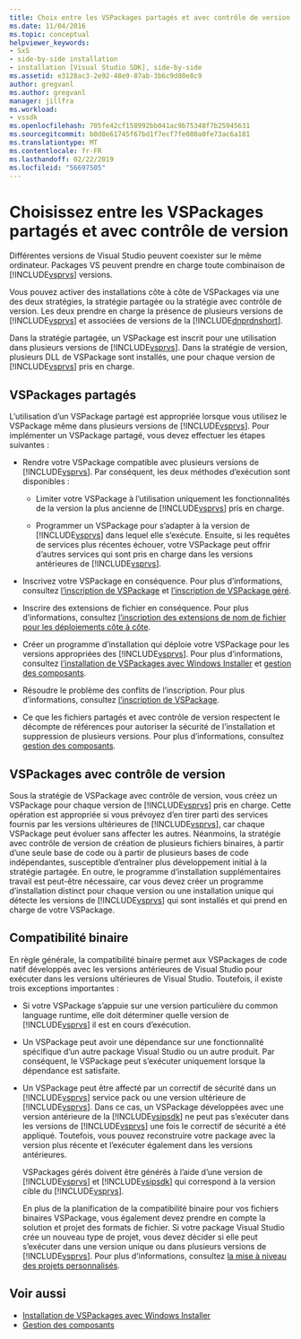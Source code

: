 ```yaml
---
title: Choix entre les VSPackages partagés et avec contrôle de version | Microsoft Docs
ms.date: 11/04/2016
ms.topic: conceptual
helpviewer_keywords:
- SxS
- side-by-side installation
- installation [Visual Studio SDK], side-by-side
ms.assetid: e3128ac3-2e92-48e9-87ab-3b6c9d80e8c9
author: gregvanl
ms.author: gregvanl
manager: jillfra
ms.workload:
- vssdk
ms.openlocfilehash: 705fe42cf158992bb041ac9b75348f7b25945631
ms.sourcegitcommit: b0d8e61745f67bd1f7ecf7fe080a0fe73ac6a181
ms.translationtype: MT
ms.contentlocale: fr-FR
ms.lasthandoff: 02/22/2019
ms.locfileid: "56697505"
---
```

# <a name="choose-between-shared-and-versioned-vspackages"></a>Choisissez entre les VSPackages partagés et avec contrôle de version
Différentes versions de Visual Studio peuvent coexister sur le même ordinateur. Packages VS peuvent prendre en charge toute combinaison de [!INCLUDE[vsprvs](../code-quality/includes/vsprvs_md.md)] versions.

 Vous pouvez activer des installations côte à côte de VSPackages via une des deux stratégies, la stratégie partagée ou la stratégie avec contrôle de version. Les deux prendre en charge la présence de plusieurs versions de [!INCLUDE[vsprvs](../code-quality/includes/vsprvs_md.md)] et associées de versions de la [!INCLUDE[dnprdnshort](../code-quality/includes/dnprdnshort_md.md)].

 Dans la stratégie partagée, un VSPackage est inscrit pour une utilisation dans plusieurs versions de [!INCLUDE[vsprvs](../code-quality/includes/vsprvs_md.md)]. Dans la stratégie de version, plusieurs DLL de VSPackage sont installés, une pour chaque version de [!INCLUDE[vsprvs](../code-quality/includes/vsprvs_md.md)] pris en charge.

## <a name="shared-vspackages"></a>VSPackages partagés
 L’utilisation d’un VSPackage partagé est appropriée lorsque vous utilisez le VSPackage même dans plusieurs versions de [!INCLUDE[vsprvs](../code-quality/includes/vsprvs_md.md)]. Pour implémenter un VSPackage partagé, vous devez effectuer les étapes suivantes :

- Rendre votre VSPackage compatible avec plusieurs versions de [!INCLUDE[vsprvs](../code-quality/includes/vsprvs_md.md)]. Par conséquent, les deux méthodes d’exécution sont disponibles :

  - Limiter votre VSPackage à l’utilisation uniquement les fonctionnalités de la version la plus ancienne de [!INCLUDE[vsprvs](../code-quality/includes/vsprvs_md.md)] pris en charge.

  - Programmer un VSPackage pour s’adapter à la version de [!INCLUDE[vsprvs](../code-quality/includes/vsprvs_md.md)] dans lequel elle s’exécute. Ensuite, si les requêtes de services plus récentes échouer, votre VSPackage peut offrir d’autres services qui sont pris en charge dans les versions antérieures de [!INCLUDE[vsprvs](../code-quality/includes/vsprvs_md.md)].

- Inscrivez votre VSPackage en conséquence. Pour plus d’informations, consultez [l’inscription de VSPackage](../extensibility/internals/vspackage-registration.md) et [l’inscription de VSPackage géré](https://msdn.microsoft.com/library/f69e0ea3-6a92-4639-8ca9-4c9c210e58a1).

- Inscrire des extensions de fichier en conséquence. Pour plus d’informations, consultez [l’inscription des extensions de nom de fichier pour les déploiements côte à côte](../extensibility/registering-file-name-extensions-for-side-by-side-deployments.md).

- Créer un programme d’installation qui déploie votre VSPackage pour les versions appropriées des [!INCLUDE[vsprvs](../code-quality/includes/vsprvs_md.md)]. Pour plus d’informations, consultez [l’installation de VSPackages avec Windows Installer](../extensibility/internals/installing-vspackages-with-windows-installer.md) et [gestion des composants](../extensibility/internals/component-management.md).

- Résoudre le problème des conflits de l’inscription. Pour plus d’informations, consultez [l’inscription de VSPackage](../extensibility/internals/vspackage-registration.md).

- Ce que les fichiers partagés et avec contrôle de version respectent le décompte de références pour autoriser la sécurité de l’installation et suppression de plusieurs versions. Pour plus d’informations, consultez [gestion des composants](../extensibility/internals/component-management.md).

## <a name="versioned-vspackages"></a>VSPackages avec contrôle de version
 Sous la stratégie de VSPackage avec contrôle de version, vous créez un VSPackage pour chaque version de [!INCLUDE[vsprvs](../code-quality/includes/vsprvs_md.md)] pris en charge. Cette opération est appropriée si vous prévoyez d’en tirer parti des services fournis par les versions ultérieures de [!INCLUDE[vsprvs](../code-quality/includes/vsprvs_md.md)], car chaque VSPackage peut évoluer sans affecter les autres. Néanmoins, la stratégie avec contrôle de version de création de plusieurs fichiers binaires, à partir d’une seule base de code ou à partir de plusieurs bases de code indépendantes, susceptible d’entraîner plus développement initial à la stratégie partagée. En outre, le programme d’installation supplémentaires travail est peut-être nécessaire, car vous devez créer un programme d’installation distinct pour chaque version ou une installation unique qui détecte les versions de [!INCLUDE[vsprvs](../code-quality/includes/vsprvs_md.md)] qui sont installés et qui prend en charge de votre VSPackage.

## <a name="binary-compatibility"></a>Compatibilité binaire
 En règle générale, la compatibilité binaire permet aux VSPackages de code natif développés avec les versions antérieures de Visual Studio pour exécuter dans les versions ultérieures de Visual Studio. Toutefois, il existe trois exceptions importantes :

- Si votre VSPackage s’appuie sur une version particulière du common language runtime, elle doit déterminer quelle version de [!INCLUDE[vsprvs](../code-quality/includes/vsprvs_md.md)] il est en cours d’exécution.

- Un VSPackage peut avoir une dépendance sur une fonctionnalité spécifique d’un autre package Visual Studio ou un autre produit. Par conséquent, le VSPackage peut s’exécuter uniquement lorsque la dépendance est satisfaite.

- Un VSPackage peut être affecté par un correctif de sécurité dans un [!INCLUDE[vsprvs](../code-quality/includes/vsprvs_md.md)] service pack ou une version ultérieure de [!INCLUDE[vsprvs](../code-quality/includes/vsprvs_md.md)]. Dans ce cas, un VSPackage développées avec une version antérieure de la [!INCLUDE[vsipsdk](../extensibility/includes/vsipsdk_md.md)] ne peut pas s’exécuter dans les versions de [!INCLUDE[vsprvs](../code-quality/includes/vsprvs_md.md)] une fois le correctif de sécurité a été appliqué. Toutefois, vous pouvez reconstruire votre package avec la version plus récente et l’exécuter également dans les versions antérieures.

  VSPackages gérés doivent être générés à l’aide d’une version de [!INCLUDE[vsprvs](../code-quality/includes/vsprvs_md.md)] et [!INCLUDE[vsipsdk](../extensibility/includes/vsipsdk_md.md)] qui correspond à la version cible du [!INCLUDE[vsprvs](../code-quality/includes/vsprvs_md.md)].

  En plus de la planification de la compatibilité binaire pour vos fichiers binaires VSPackage, vous également devez prendre en compte la solution et projet des formats de fichier. Si votre package Visual Studio crée un nouveau type de projet, vous devez décider si elle peut s’exécuter dans une version unique ou dans plusieurs versions de [!INCLUDE[vsprvs](../code-quality/includes/vsprvs_md.md)]. Pour plus d’informations, consultez [la mise à niveau des projets personnalisés](../extensibility/internals/upgrading-projects.md#upgrading-custom-projects).

## <a name="see-also"></a>Voir aussi
- [Installation de VSPackages avec Windows Installer](../extensibility/internals/installing-vspackages-with-windows-installer.md)
- [Gestion des composants](../extensibility/internals/component-management.md)